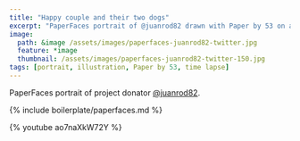 ```yaml
---
title: "Happy couple and their two dogs"
excerpt: "PaperFaces portrait of @juanrod82 drawn with Paper by 53 on an iPad."
image: 
  path: &image /assets/images/paperfaces-juanrod82-twitter.jpg 
  feature: *image
  thumbnail: /assets/images/paperfaces-juanrod82-twitter-150.jpg
tags: [portrait, illustration, Paper by 53, time lapse]
---
```


PaperFaces portrait of project donator [@juanrod82](http://twitter.com/juanrod82).

{% include boilerplate/paperfaces.md %}

{% youtube ao7naXkW72Y %}

